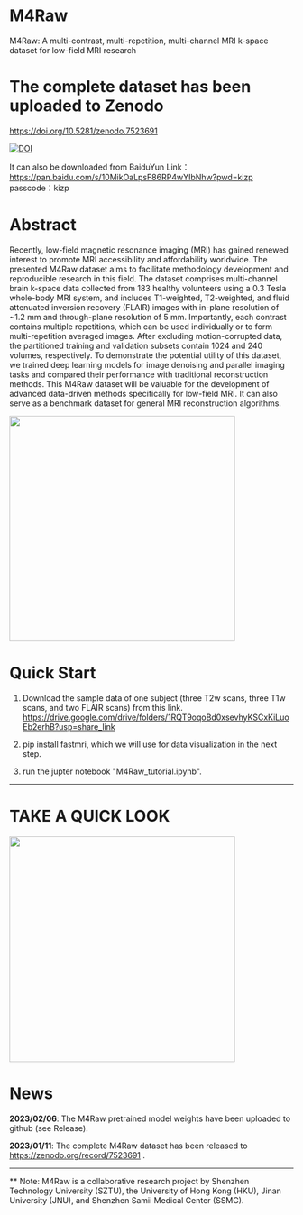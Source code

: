 # M4Raw
M4Raw: A multi-contrast, multi-repetition, multi-channel MRI k-space dataset for low-field MRI research

# The complete dataset has been uploaded to Zenodo
https://doi.org/10.5281/zenodo.7523691

[![DOI](https://zenodo.org/badge/DOI/10.5281/zenodo.7523691.svg)](https://doi.org/10.5281/zenodo.7523691)

It can also be downloaded from BaiduYun
Link：https://pan.baidu.com/s/10MikOaLpsF86RP4wYIbNhw?pwd=kizp 
passcode：kizp 

# Abstract
Recently, low-field magnetic resonance imaging (MRI) has gained renewed interest to promote MRI accessibility and affordability worldwide. The presented M4Raw dataset aims to facilitate methodology development and reproducible research in this field. The dataset comprises multi-channel brain k-space data collected from 183 healthy volunteers using a 0.3 Tesla whole-body MRI system, and includes T1-weighted, T2-weighted, and fluid attenuated inversion recovery (FLAIR) images with in-plane resolution of ~1.2 mm and through-plane resolution of 5 mm. Importantly, each contrast contains multiple repetitions, which can be used individually or to form multi-repetition averaged images. After excluding motion-corrupted data, the partitioned training and validation subsets contain 1024 and 240 volumes, respectively. To demonstrate the potential utility of this dataset, we trained deep learning models for image denoising and parallel imaging tasks and compared their performance with traditional reconstruction methods. This M4Raw dataset will be valuable for the development of advanced data-driven methods specifically for low-field MRI. It can also serve as a benchmark dataset for general MRI reconstruction algorithms.

<img src="https://user-images.githubusercontent.com/10205514/218274571-a69e84ef-6b02-46fc-9457-68b0cda0d96b.png" height="400" />

# Quick Start
1. Download the sample data of one subject (three T2w scans, three T1w scans, and two FLAIR scans) from this link.
https://drive.google.com/drive/folders/1RQT9oqoBd0xsevhyKSCxKiLuoEb2erhB?usp=share_link

2. pip install fastmri, which we will use for data visualization in the next step.

3. run the jupter notebook "M4Raw_tutorial.ipynb".


_________________

# TAKE A QUICK LOOK
<img src="https://user-images.githubusercontent.com/10205514/211978406-a4fc010e-b3f9-4d65-bf97-ec2abc8db725.png" height="400" />


# News

**2023/02/06**: The M4Raw pretrained model weights have been uploaded to github (see Release).

**2023/01/11**: The complete M4Raw dataset has been released to https://zenodo.org/record/7523691 .

_________________

** Note: M4Raw is a collaborative research project by Shenzhen Technology University (SZTU), the University of Hong Kong (HKU), Jinan University (JNU), and Shenzhen Samii Medical Center (SSMC).
